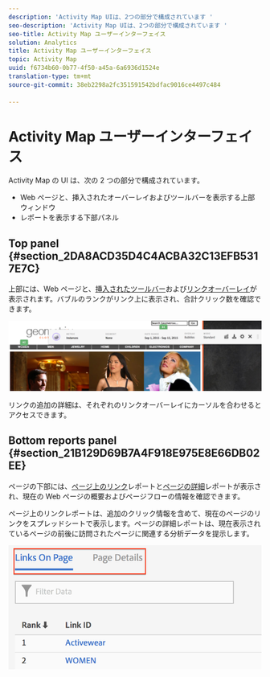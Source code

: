 ```yaml
---
description: 'Activity Map UIは、2つの部分で構成されています '
seo-description: 'Activity Map UIは、2つの部分で構成されています '
seo-title: Activity Map ユーザーインターフェイス
solution: Analytics
title: Activity Map ユーザーインターフェイス
topic: Activity Map
uuid: f6734b60-0b77-4f50-a45a-6a6936d1524e
translation-type: tm+mt
source-git-commit: 38eb2298a2fc351591542bdfac9016ce4497c484

---
```



# Activity Map ユーザーインターフェイス

Activity Map の UI は、次の 2 つの部分で構成されています。

* Web ページと、挿入されたオーバーレイおよびツールバーを表示する上部ウィンドウ
* レポートを表示する下部パネル

## Top panel {#section_2DA8ACD35D4C4ACBA32C13EFB5317E7C}

上部には、Web ページと、[挿入されたツールバー](/help/analyze/activity-map/activitymap-standard-live.md)および[リンクオーバーレイ](/help/analyze/activity-map/activitymap-gainerslosers.md)が表示されます。バブルのランクがリンク上に表示され、合計クリック数を確認できます。

![](assets/top_panel.png)

リンクの追加の詳細は、それぞれのリンクオーバーレイにカーソルを合わせるとアクセスできます。

## Bottom reports panel {#section_21B129D69B7A4F918E975E8E66DB02EE}

ページの下部には、[ページ上のリンク](/help/analyze/activity-map/activitymap-links-report.md)レポートと[ページの詳細](/help/analyze/activity-map/activitymap-page-flow.md)レポートが表示され、現在の Web ページの概要およびページフローの情報を確認できます。

ページ上のリンクレポートは、追加のクリック情報を含めて、現在のページのリンクをスプレッドシートで表示します。ページの詳細レポートは、現在表示されているページの前後に訪問されたページに関連する分析データを提示します。

![](assets/bottom_panel.png)


